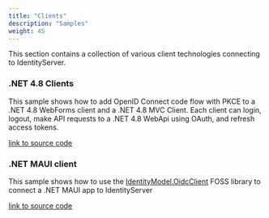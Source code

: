 ```yaml
---
title: "Clients"
description: "Samples"
weight: 45
---
```


This section contains a collection of various client technologies connecting to IdentityServer.

### .NET 4.8 Clients
This sample shows how to add OpenID Connect code flow with PKCE to a .NET 4.8 WebForms client and a .NET 4.8 MVC Client. Each client can login, logout, make API requests to a .NET 4.8 WebApi using OAuth, and refresh access tokens.

[link to source code](https://github.com/DuendeSoftware/Samples/tree/main/various/clients/Owin)

### .NET MAUI client
This sample shows how to use the [IdentityModel.OidcClient](https://github.com/IdentityModel/IdentityModel.OidcClient) FOSS library to connect a .NET MAUI app to IdentityServer

[link to source code](https://github.com/DuendeSoftware/Samples/tree/main/various/clients/Maui)
